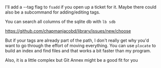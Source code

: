 I'll add a --tag flag to `fsadd` if you open up a ticket for it. Maybe there could also be a subcommand for adding/editing tags. 

You can search all columns of the sqlite db with `lb sdb`

https://github.com/chapmanjacobd/library/issues/new/choose

But if your tags are already part of the path, I don't really get why you'd want to go through the effort of moving everything. You can use `plocate` to build an index and find files and that works a bit faster than my program.

Also, it is a little complex but Git Annex might be a good fit for you
